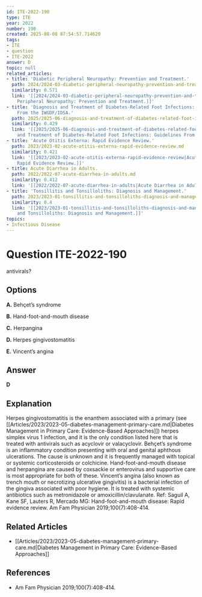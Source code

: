 ```yaml
---
id: ITE-2022-190
type: ITE
year: 2022
number: 190
created: 2025-08-08 07:54:57.714620
tags:
- ITE
- question
- ITE-2022
answer: D
topic: null
related_articles:
- title: 'Diabetic Peripheral Neuropathy: Prevention and Treatment.'
  path: 2024/2024-03-diabetic-peripheral-neuropathy-prevention-and-treatment.md
  similarity: 0.571
  link: '[[2024/2024-03-diabetic-peripheral-neuropathy-prevention-and-treatment|Diabetic
    Peripheral Neuropathy: Prevention and Treatment.]]'
- title: 'Diagnosis and Treatment of Diabetes-Related Foot Infections: Guidelines
    From the IWGDF/IDSA.'
  path: 2025/2025-06-diagnosis-and-treatment-of-diabetes-related-foot-infections.md
  similarity: 0.429
  link: '[[2025/2025-06-diagnosis-and-treatment-of-diabetes-related-foot-infections|Diagnosis
    and Treatment of Diabetes-Related Foot Infections: Guidelines From the IWGDF/IDSA.]]'
- title: 'Acute Otitis Externa: Rapid Evidence Review.'
  path: 2023/2023-02-acute-otitis-externa-rapid-evidence-review.md
  similarity: 0.421
  link: '[[2023/2023-02-acute-otitis-externa-rapid-evidence-review|Acute Otitis Externa:
    Rapid Evidence Review.]]'
- title: Acute Diarrhea in Adults.
  path: 2022/2022-07-acute-diarrhea-in-adults.md
  similarity: 0.412
  link: '[[2022/2022-07-acute-diarrhea-in-adults|Acute Diarrhea in Adults.]]'
- title: 'Tonsillitis and Tonsilloliths: Diagnosis and Management.'
  path: 2023/2023-01-tonsillitis-and-tonsilloliths-diagnosis-and-management.md
  similarity: 0.4
  link: '[[2023/2023-01-tonsillitis-and-tonsilloliths-diagnosis-and-management|Tonsillitis
    and Tonsilloliths: Diagnosis and Management.]]'
topics:
- Infectious Disease
---
```


# Question ITE-2022-190

antivirals?

## Options

**A.** Behçet’s syndrome

**B.** Hand-foot-and-mouth disease

**C.** Herpangina

**D.** Herpes gingivostomatitis

**E.** Vincent’s angina

## Answer

**D**

## Explanation

Herpes gingivostomatitis is the enanthem associated with a primary (see [[Articles/2023/2023-05-diabetes-management-primary-care.md|Diabetes Management in Primary Care: Evidence-Based Approaches]]) herpes simplex virus 1 infection, and
it is the only condition listed here that is treated with antivirals such as acyclovir or valacyclovir. Behçet’s
syndrome is an inflammatory condition presenting with oral and genital aphthous ulcerations. The cause
is unknown and it is frequently managed with topical or systemic corticosteroids or colchicine.
Hand-foot-and-mouth disease and herpangina are caused by coxsackie or enterovirus and supportive care
is most appropriate for both of these. Vincent’s angina (also known as trench mouth or necrotizing
ulcerative gingivitis) is a bacterial infection of the gingiva associated with poor hygiene. It is treated with
systemic antibiotics such as metronidazole or amoxicillin/clavulanate.
Ref: Saguil A, Kane SF, Lauters R, Mercado MG: Hand-foot-and-mouth disease: Rapid evidence review. Am Fam Physician
2019;100(7):408-414.



## Related Articles

- [[Articles/2023/2023-05-diabetes-management-primary-care.md|Diabetes Management in Primary Care: Evidence-Based Approaches]]

## References

- Am Fam Physician
2019;100(7):408-414.
